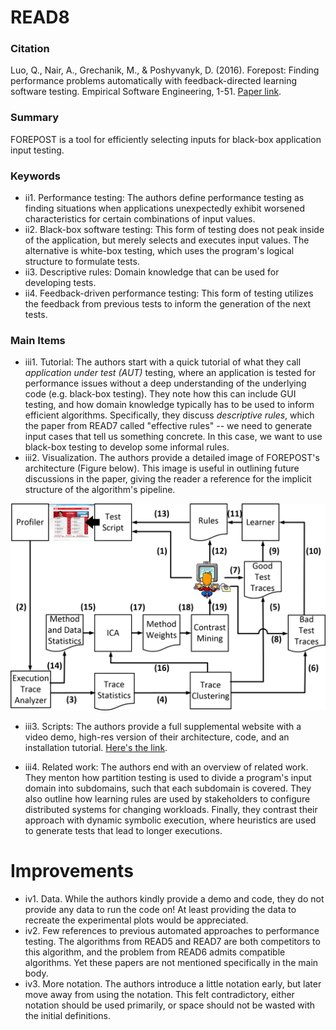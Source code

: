# READ8

### Citation

Luo, Q., Nair, A., Grechanik, M., & Poshyvanyk, D. (2016). Forepost: Finding performance problems automatically with feedback-directed learning software testing. Empirical Software Engineering, 1-51. [Paper link](https://link.springer.com/article/10.1007/s10664-015-9413-5).

### Summary

FOREPOST is a tool for efficiently selecting inputs for black-box application input testing.

### Keywords

* ii1. Performance testing: The authors define performance testing as finding situations when applications unexpectedly exhibit worsened characteristics for certain combinations of input values.
* ii2. Black-box software testing: This form of testing does not peak inside of the application, but merely selects and executes input values. The alternative is white-box testing, which uses the program's logical structure to formulate tests.
* ii3. Descriptive rules: Domain knowledge that can be used for developing tests.
* ii4. Feedback-driven performance testing: This form of testing utilizes the feedback from previous tests to inform the generation of the next tests.

### Main Items

* iii1. Tutorial: The authors start with a quick tutorial of what they call _application under test (AUT)_ testing, where an application is tested for performance issues without a deep understanding of the underlying code (e.g. black-box testing). They note how this can include GUI testing, and how domain knowledge typically has to be used to inform efficient algorithms. Specifically, they discuss _descriptive rules_, which the paper from READ7 called "effective rules" -- we need to generate input cases that tell us something concrete. In this case, we want to use black-box testing to develop some informal rules.
* iii2. Visualization. The authors provide a detailed image of FOREPOST's architecture (Figure below). This image is useful in outlining future discussions in the paper, giving the reader a reference for the implicit structure of the algorithm's pipeline.

![foo](image.png)

* iii3. Scripts: The authors provide a full supplemental website with a video demo, high-res version of their architecture, code, and an installation tutorial. [Here's the link](http://www.cs.wm.edu/semeru/data/ICSE16-FOREPOST/).

* iii4. Related work: The authors end with an overview of related work. They menton how partition testing is used to divide a program's input domain into subdomains, such that each subdomain is covered. They also outline how learning rules are used by stakeholders to configure distributed systems for changing workloads. Finally, they contrast their approach with dynamic symbolic execution, where heuristics are used to generate tests that lead to longer executions.

# Improvements

* iv1. Data. While the authors kindly provide a demo and code, they do not provide any data to run the code on! At least providing the data to recreate the experimental plots would be appreciated.
* iv2. Few references to previous automated approaches to performance testing. The algorithms from READ5 and READ7 are both competitors to this algorithm, and the problem from READ6 admits compatible algorithms. Yet these papers are not mentioned specifically in the main body.
* iv3. More notation. The authors introduce a little notation early, but later move away from using the notation. This felt contradictory, either notation should be used primarily, or space should not be wasted with the initial definitions. 
